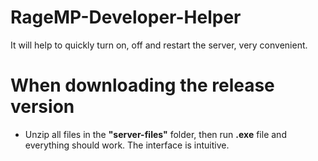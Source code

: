 # RageMP-Developer-Helper
It will help to quickly turn on, off and restart the server, very convenient.

# When downloading the release version
- Unzip all files in the **"server-files"** folder, then run **.exe** file and everything should work. The interface is intuitive.
